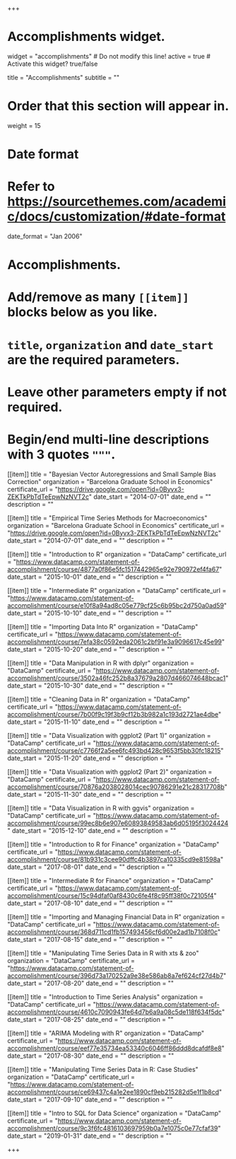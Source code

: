 +++
# Accomplishments widget.
widget = "accomplishments"  # Do not modify this line!
active = true  # Activate this widget? true/false

title = "Accomplish&shy;ments"
subtitle = ""

# Order that this section will appear in.
weight = 15

# Date format
#   Refer to https://sourcethemes.com/academic/docs/customization/#date-format
date_format = "Jan 2006"

# Accomplishments.
#   Add/remove as many `[[item]]` blocks below as you like.
#   `title`, `organization` and `date_start` are the required parameters.
#   Leave other parameters empty if not required.
#   Begin/end multi-line descriptions with 3 quotes `"""`.

[[item]]
  title = "Bayesian Vector Autoregressions and Small Sample Bias Correction"
  organization = "Barcelona Graduate School in Economics"
  certificate_url = "https://drive.google.com/open?id=0Byvx3-ZEKTkPbTdTeEpwNzNVT2c"
  date_start = "2014-07-01"
  date_end = ""
  description = ""

[[item]]
  title = "Empirical Time Series Methods for Macroeconomics"
  organization = "Barcelona Graduate School in Economics"
  certificate_url = "https://drive.google.com/open?id=0Byvx3-ZEKTkPbTdTeEpwNzNVT2c"
  date_start = "2014-07-01"
  date_end = ""
  description = ""

[[item]]
  title = "Introduction to R"
  organization = "DataCamp"
  certificate_url = "https://www.datacamp.com/statement-of-accomplishment/course/4877a0f86e5fc1517442965e92e790972ef4fa67"
  date_start = "2015-10-01"
  date_end = ""
  description = ""

[[item]]
  title = "Intermediate R"
  organization = "DataCamp"
  certificate_url = "https://www.datacamp.com/statement-of-accomplishment/course/e10f8a94ad8c05e779cf25c6b95bc2d750a0ad59"
  date_start = "2015-10-10"
  date_end = ""
  description = ""
  
[[item]]
  title = "Importing Data Into R"
  organization = "DataCamp"
  certificate_url = "https://www.datacamp.com/statement-of-accomplishment/course/7efa38c0592eda2061c2bf91e3a9096617c45e99"
  date_start = "2015-10-20"
  date_end = ""
  description = ""
  
[[item]]
  title = "Data Manipulation in R with dplyr"
  organization = "DataCamp"
  certificate_url = "https://www.datacamp.com/statement-of-accomplishment/course/3502a46fc252b8a37679a2807d466074648bcac1"
  date_start = "2015-10-30"
  date_end = ""
  description = ""
  
[[item]]
  title = "Cleaning Data in R"
  organization = "DataCamp"
  certificate_url = "https://www.datacamp.com/statement-of-accomplishment/course/7b00f9c19f3b9cf12b3b982a1c193d2721ae4dbe"
  date_start = "2015-11-10"
  date_end = ""
  description = ""
  
[[item]]
  title = "Data Visualization with ggplot2 (Part 1)"
  organization = "DataCamp"
  certificate_url = "https://www.datacamp.com/statement-of-accomplishment/course/c7766f2a5ee6fc493bd428c9653f5bb30fc18215"
  date_start = "2015-11-20"
  date_end = ""
  description = ""
  
[[item]]
  title = "Data Visualization with ggplot2 (Part 2)"
  organization = "DataCamp"
  certificate_url = "https://www.datacamp.com/statement-of-accomplishment/course/70876a2038028014cec90786291e21c28317708b"
  date_start = "2015-11-30"
  date_end = ""
  description = ""
  
[[item]]
  title = "Data Visualization in R with ggvis"
  organization = "DataCamp"
  certificate_url = "https://www.datacamp.com/statement-of-accomplishment/course/99ec8b6e907e60893849583ab6d05195f3024424"
  date_start = "2015-12-10"
  date_end = ""
  description = ""
  
[[item]]
  title = "Introduction to R for Finance"
  organization = "DataCamp"
  certificate_url = "https://www.datacamp.com/statement-of-accomplishment/course/81b931c3cee90dffc4b3897ca10335cd9e81598a"
  date_start = "2017-08-01"
  date_end = ""
  description = ""

[[item]]
  title = "Intermediate R for Finance"
  organization = "DataCamp"
  certificate_url = "https://www.datacamp.com/statement-of-accomplishment/course/15c94dfaf0af8430c6fe4f8c95ff38f0c72105f4"
  date_start = "2017-08-10"
  date_end = ""
  description = ""

[[item]]
  title = "Importing and Managing Financial Data in R"
  organization = "DataCamp"
  certificate_url = "https://www.datacamp.com/statement-of-accomplishment/course/368d711cd1fb157493456cf6d00e2ad1b7108f0c"
  date_start = "2017-08-15"
  date_end = ""
  description = ""
  
[[item]]
  title = "Manipulating Time Series Data in R with xts & zoo"
  organization = "DataCamp"
  certificate_url = "https://www.datacamp.com/statement-of-accomplishment/course/396d73a170252a9e38e586ab8a7ef624cf27d4b7"
  date_start = "2017-08-20"
  date_end = ""
  description = ""
  
 [[item]]
  title = "Introduction to Time Series Analysis"
  organization = "DataCamp"
  certificate_url = "https://www.datacamp.com/statement-of-accomplishment/course/4610c7090943fe64d7b6a9a08c5de118f634f5dc"
  date_start = "2017-08-25"
  date_end = ""
  description = ""
  
 [[item]]
  title = "ARIMA Modeling with R"
  organization = "DataCamp"
  certificate_url = "https://www.datacamp.com/statement-of-accomplishment/course/eef77e35734ea53340c6046ff86ddd8dcafdf8e8"
  date_start = "2017-08-30"
  date_end = ""
  description = ""
  
 [[item]]
  title = "Manipulating Time Series Data in R: Case Studies"
  organization = "DataCamp"
  certificate_url = "https://www.datacamp.com/statement-of-accomplishment/course/ce69437c4a1e2ee1890cf9eb215282d5e1f1b8cd"
  date_start = "2017-09-10"
  date_end = ""
  description = ""
  
 [[item]]
  title = "Intro to SQL for Data Science"
  organization = "DataCamp"
  certificate_url = "https://www.datacamp.com/statement-of-accomplishment/course/9c3f6fc4816103697959b0a7e1075c0e77cfaf39"
  date_start = "2019-01-31"
  date_end = ""
  description = ""

+++
